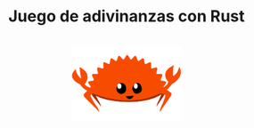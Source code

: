 # <center>Juego de adivinanzas con Rust</center>

<header style="display:flex; justify-content: space-around; align-items: center; margin: 24px auto;">

<img style="display:grid; vertical-align: middle" src="../rust.png" width="200"> </header>